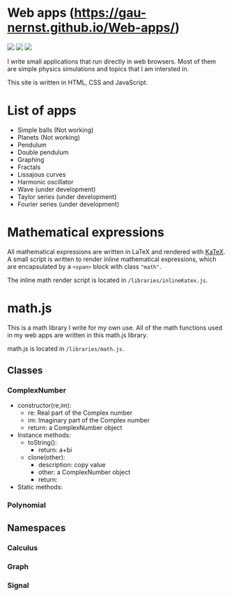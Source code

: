 Web apps (https://gau-nernst.github.io/Web-apps/)
==================

<img src="https://img.shields.io/github/repo-size/gau-nernst/Web-apps.svg">
<img src="https://img.shields.io/github/languages/top/gau-nernst/Web-apps.svg">
<img src="https://img.shields.io/github/license/gau-nernst/Web-apps.svg">

I write small applications that run directly in web browsers. Most of them are simple physics simulations and topics that I am intersted in.

This site is written in HTML, CSS and JavaScript.

# List of apps

- Simple balls (Not working)
- Planets (Not working)
- Pendulum
- Double pendulum
- Graphing
- Fractals
- Lissajous curves
- Harmonic oscillator
- Wave (under development)
- Taylor series (under development)
- Fourier series (under development)

# Mathematical expressions

All mathematical expressions are written in LaTeX and rendered with [KaTeX](https://github.com/KaTeX/KaTeX). A small script is written to render inline mathematical expressions, which are encapsulated by a `<span>` block with class `"math"`.

The inline math render script is located in `/libraries/inlineKatex.js`.

# math.js

This is a math library I write for my own use. All of the math functions used in my web apps are written in this math.js library.

math.js is located in `/libraries/math.js`.

## Classes

### ComplexNumber

- constructor(re,im):
    - re: Real part of the Complex number
    - im: Imaginary part of the Complex number
    - return: a ComplexNumber object
- Instance methods:
    - toString():
        - return: a+bi
    - clone(other):
        - description: copy value 
        - other: a ComplexNumber object
        - return: 
- Static methods:

### Polynomial

## Namespaces

### Calculus

### Graph

### Signal

